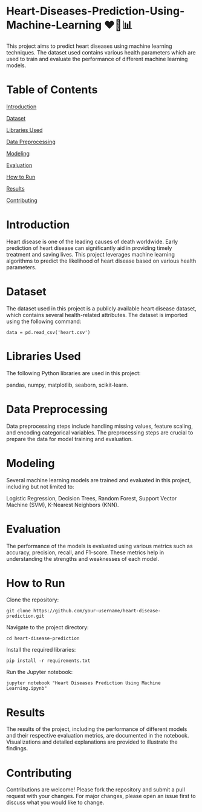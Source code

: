 # Heart-Diseases-Prediction-Using-Machine-Learning ❤️🧠📊
This project aims to predict heart diseases using machine learning techniques. The dataset used contains various health parameters which are used to train and evaluate the performance of different machine learning models.

# Table of Contents
[Introduction](#introduction)

[Dataset](#Dataset)

[Libraries Used](#Libraries-Used)

[Data Preprocessing](#Data-Preprocessing)

[Modeling](#Modeling)

[Evaluation](#Evaluation)

[How to Run](#How-to-Run)

[Results](#Results)

[Contributing](#Contributing)

# Introduction
Heart disease is one of the leading causes of death worldwide. Early prediction of heart disease can significantly aid in providing timely treatment and saving lives. This project leverages machine learning algorithms to predict the likelihood of heart disease based on various health parameters.

# Dataset
The dataset used in this project is a publicly available heart disease dataset, which contains several health-related attributes. The dataset is imported using the following command:
```
data = pd.read_csv('heart.csv')
```
# Libraries Used
The following Python libraries are used in this project:

pandas, numpy, matplotlib, seaborn, scikit-learn.
# Data Preprocessing
Data preprocessing steps include handling missing values, feature scaling, and encoding categorical variables. The preprocessing steps are crucial to prepare the data for model training and evaluation.

# Modeling
Several machine learning models are trained and evaluated in this project, including but not limited to:

Logistic Regression, Decision Trees, Random Forest, Support Vector Machine (SVM), K-Nearest Neighbors (KNN).
# Evaluation
The performance of the models is evaluated using various metrics such as accuracy, precision, recall, and F1-score. These metrics help in understanding the strengths and weaknesses of each model.

# How to Run
Clone the repository:
```
git clone https://github.com/your-username/heart-disease-prediction.git
```
Navigate to the project directory:
```
cd heart-disease-prediction
```
Install the required libraries:
```
pip install -r requirements.txt
```
Run the Jupyter notebook:
```
jupyter notebook "Heart Diseases Prediction Using Machine Learning.ipynb"
```
# Results
The results of the project, including the performance of different models and their respective evaluation metrics, are documented in the notebook. Visualizations and detailed explanations are provided to illustrate the findings.

# Contributing
Contributions are welcome! Please fork the repository and submit a pull request with your changes. For major changes, please open an issue first to discuss what you would like to change.

